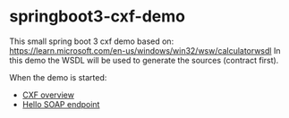 # springboot3-cxf-demo

This small spring boot 3 cxf demo based on: https://learn.microsoft.com/en-us/windows/win32/wsw/calculatorwsdl
In this demo the WSDL will be used to generate the sources (contract first).

When the demo is started:

- [CXF overview](http://127.0.0.1:8080/services/?wsdl)
- [Hello SOAP endpoint](http://127.0.0.1:8080/services/calculator?wsdl)
